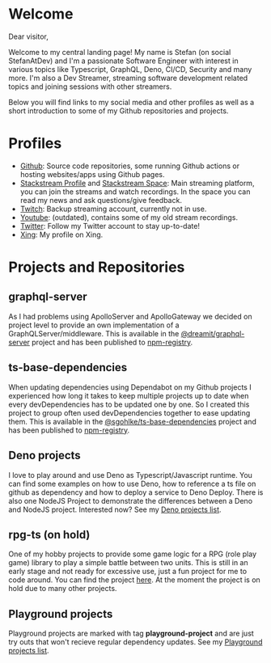 # Welcome

Dear visitor,

Welcome to my central landing page! My name is Stefan (on social StefanAtDev) and I'm a passionate Software Engineer with interest in various topics like Typescript, GraphQL, Deno, CI/CD, Security and many more. I'm also a Dev Streamer, streaming software development related topics and joining sessions with other streamers. 

Below you will find links to my social media and other profiles as well as a short introduction to some of my Github repositories and projects.

# Profiles
- [Github](https://github.com/sgohlke): Source code repositories, some running Github actions or hosting websites/apps using Github pages.
- [Stackstream Profile](https://stack-stream.com/profile/StefanAtDev) and  [Stackstream Space](https://www.stack-stream.com/stefanatdev): Main streaming platform, you can join the streams and watch recordings. In the space you can read my news and ask questions/give feedback.
- [Twitch](https://www.twitch.tv/stefanatdev): Backup streaming account, currently not in use.
- [Youtube](https://www.youtube.com/channel/UCnmMBPEgFIC1d0TbEVJhOoQ): (outdated), contains some of my old stream recordings.
- [Twitter](https://twitter.com/StefanAtDev): Follow my Twitter account to stay up-to-date!
- [Xing](https://www.xing.com/profile/Stefan_Gohlke8/): My profile on Xing.

# Projects and Repositories

## graphql-server
As I had problems using ApolloServer and ApolloGateway we decided on project level to provide an own implementation of a GraphQLServer/middleware. This is available in the [@dreamit/graphql-server](https://github.com/dreamit-de/graphql-server) project and has been published to [npm-registry](https://www.npmjs.com/package/@dreamit/graphql-server).

## ts-base-dependencies
When updating dependencies using Dependabot on my Github projects I experienced how long it takes to keep multiple projects up to date when every devDependencies has to be updated one by one. So I created this project to group often used devDependencies together to ease updating them. This is available in the [@sgohlke/ts-base-dependencies](https://github.com/sgohlke/ts-base-dependencies) project and has been published to [npm-registry](https://www.npmjs.com/package/@sgohlke/ts-base-dependencies).

## Deno projects
I love to play around and use Deno as Typescript/Javascript runtime. You can find some examples on how to use Deno, how to reference a ts file on github as dependency and how to deploy a service to Deno Deploy. There is also one NodeJS Project to demonstrate the differences between a Deno and NodeJS project. 
Interested now? See my [Deno projects list](https://github.com/stars/sgohlke/lists/deno-projects).

## rpg-ts (on hold)
One of my hobby projects to provide some game logic for a RPG (role play game) library to play a simple battle between two units. This is still in an early stage and not ready for excessive use, just a fun project for me to code around. You can find the project [here](https://github.com/sgohlke/rpg-ts). At the moment the project is on hold due to many other projects.

##  Playground projects 
Playground projects are marked with tag **playground-project** and are just try outs that won't recieve regular dependency updates. See my [Playground projects list](https://github.com/stars/sgohlke/lists/playground-projects).
